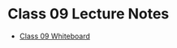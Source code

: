 # Class 09 Lecture Notes

* [Class 09 Whiteboard](https://projects.invisionapp.com/freehand/document/QLN5TQE7c)
